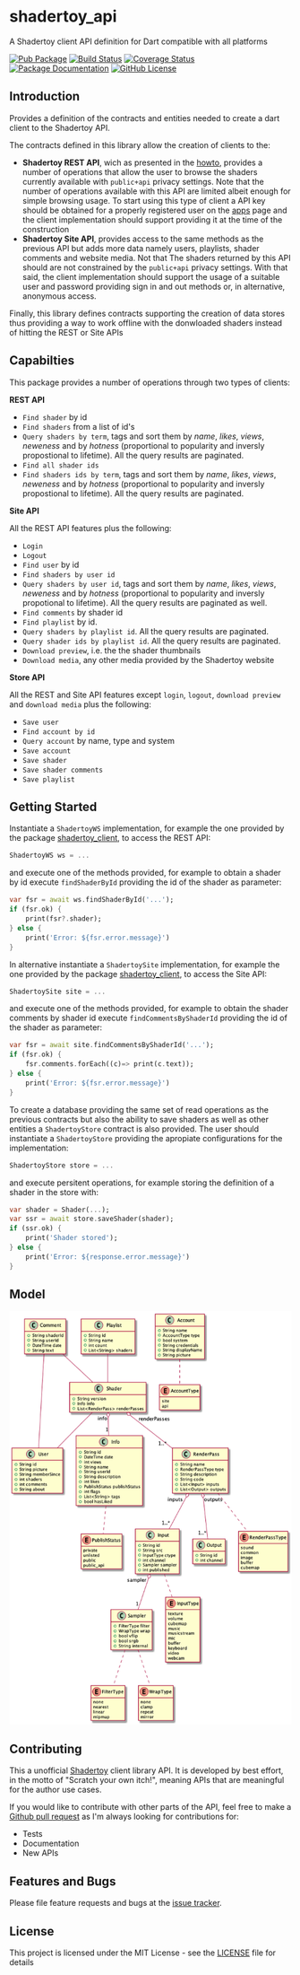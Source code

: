 # shadertoy_api
A Shadertoy client API definition for Dart compatible with all platforms

[![Pub Package](https://img.shields.io/pub/v/shadertoy_api.svg?style=flat-square)](https://pub.dartlang.org/packages/shadertoy_api)
[![Build Status](https://github.com/ivoleitao/shadertoy_api/workflows/build/badge.svg)](https://github.com/ivoleitao/shadertoy_api/actions)
[![Coverage Status](https://codecov.io/gh/ivoleitao/shadertoy_api/graph/badge.svg)](https://codecov.io/gh/ivoleitao/shadertoy_api)
[![Package Documentation](https://img.shields.io/badge/doc-shadertoy_api-blue.svg)](https://www.dartdocs.org/documentation/shadertoy_api/latest)
[![GitHub License](https://img.shields.io/badge/license-MIT-yellow.svg)](https://opensource.org/licenses/MIT)

## Introduction

Provides a definition of the contracts and entities needed to create a dart client to the Shadertoy API.

The contracts defined in this library allow the creation of clients to the:
* **Shadertoy REST API**, wich as presented in the [howto](https://www.shadertoy.com/howto#q2), provides a number of operations that allow the user to browse the shaders currently available with `public+api` privacy settings. Note that the number of operations available with this API are limited albeit enough for simple browsing usage. To start using this type of client a API key should be obtained for a properly registered user on the [apps](https://www.shadertoy.com/myapps) page and the client implementation should support providing it at the time of the construction
* **Shadertoy Site API**, provides access to the same methods as the previous API but adds more data namely users, playlists, shader comments and website media. Not that The shaders returned by this API should are not constrained by the `public+api` privacy settings. With that said, the client implementation should support the usage of a suitable user and password providing sign in and out methods or, in alternative, anonymous access.

Finally, this library defines contracts supporting the creation of data stores thus providing a way to work offline with the donwloaded shaders instead of hitting the REST or Site APIs

## Capabilties

This package provides a number of operations through two types of clients:

**REST API**

* `Find shader` by id
* `Find shaders` from a list of id's
* `Query shaders by term`, tags and sort them by *name*, *likes*, *views*, *neweness* and by *hotness* (proportional to popularity and inversly propostional to lifetime). All the query results are paginated.
* `Find all shader ids`
* `Find shaders ids by term`, tags and sort them by *name*, *likes*, *views*, *neweness* and by *hotness* (proportional to popularity and inversly propostional to lifetime). All the query results are paginated.

**Site API**

All the REST API features plus the following:
* `Login`
* `Logout`
* `Find user` by id
* `Find shaders by user id`
* `Query shaders by user id`, tags and sort them by *name*, *likes*, *views*, *neweness* and by *hotness* (proportional to popularity and inversly propotional to lifetime). All the query results are paginated as well.
* `Find comments` by shader id
* `Find playlist` by id.
* `Query shaders by playlist id`. All the query results are paginated.
* `Query shader ids by playlist id`. All the query results are paginated. 
* `Download preview`, i.e. the the shader thumbnails
* `Download media`, any other media provided by the Shadertoy website

**Store API**

All the REST and Site API features except `login`, `logout`, `download preview` and `download media` plus the following:
* `Save user`
* `Find account by id`
* `Query account` by name, type and system
* `Save account`
* `Save shader`
* `Save shader comments`
* `Save playlist`

## Getting Started

Instantiate a `ShadertoyWS` implementation, for example the one provided by the package [shadertoy_client](https://pub.dev/packages/shadertoy_client), to access the REST API:

```dart
ShadertoyWS ws = ...
```
and execute one of the methods provided, for example to obtain a shader by id execute `findShaderById` providing the id of the shader as parameter:

```dart
var fsr = await ws.findShaderById('...');
if (fsr.ok) {
    print(fsr?.shader);
} else {
    print('Error: ${fsr.error.message}')
}
```
In alternative instantiate a `ShadertoySite` implementation, for example the one provided by the package [shadertoy_client](https://pub.dev/packages/shadertoy_client), to access the Site API:
```dart
ShadertoySite site = ...
```
and execute one of the methods provided, for example to obtain the shader comments by shader id execute `findCommentsByShaderId` providing the id of the shader as parameter:

```dart
var fsr = await site.findCommentsByShaderId('...');
if (fsr.ok) {
    fsr.comments.forEach((c)=> print(c.text));
} else {
    print('Error: ${fsr.error.message}')
}
```

To create a database providing the same set of read operations as the previous contracts but also the ability to save shaders as well as other entities a `ShadertoyStore` contract is also provided. The user should instantiate a `ShadertoyStore` providing the apropiate configurations for the implementation:

```dart
ShadertoyStore store = ...
```

and execute persitent operations, for example storing the definition of a shader in the store with:

```dart
var shader = Shader(...);
var ssr = await store.saveShader(shader);
if (ssr.ok) {
    print('Shader stored');
} else {
    print('Error: ${response.error.message}')
}
```

## Model

![Shadertoy API Model](doc/media/model.png?raw=true)

## Contributing

This a unofficial [Shadertoy](https://www.shadertoy.com) client library API. It is developed by best effort, in the motto of "Scratch your own itch!", meaning APIs that are meaningful for the author use cases.

If you would like to contribute with other parts of the API, feel free to make a [Github pull request](https://github.com/ivoleitao/shadertoy_api/pulls) as I'm always looking for contributions for:
* Tests
* Documentation
* New APIs

## Features and Bugs

Please file feature requests and bugs at the [issue tracker][tracker].

[tracker]: http://github.com/ivoleitao/shadertoy_api/issues/new

## License

This project is licensed under the MIT License - see the [LICENSE](LICENSE) file for details
